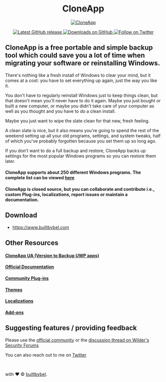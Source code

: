 <h1 align="center"> CloneApp </h1>

<p align="center">
<a href="https://github.com/builtbybel/CloneApp" target="_blank">
<img align="center" alt="CloneApp" src="https://github.com/builtbybel/CloneApp/raw/master/cloneapp.png"/>
</a>
</p>

<p align="center">
 
<a href="https://github.com/builtbybel/CloneApp/releases/latest" target="_blank">
 <img alt="Latest GitHub release" src="https://img.shields.io/github/release/builtbybel/cloneapp.svg" />
</a>
<a href="https://github.com/builtbybel/CloneApp/releases" target="_blank">
 <img alt="Downloads on GitHub" src="https://img.shields.io/github/downloads/builtbybel/CloneApp/total.svg?style=flat-square" />
</a>
<a href="https://twitter.com/builtbybel" target="_blank">
 <img alt="Follow on Twitter" src="https://img.shields.io/twitter/follow/builtbybel.svg?label=Follow" />
</a>

</p>

## CloneApp is a free portable and simple backup tool which could save you a lot of time when migrating your software or reinstalling Windows.

There's nothing like a fresh install of Windows to clear your mind, but it comes at a cost: you have to set everything up again, just the way you like it.

You don't have to regularly reinstall Windows just to keep things clean, but that doesn't mean you'll never have to do it again. Maybe you just bought or built a new computer, or maybe you didn't take care of your computer as well as you thought and you have to do a clean install.

Maybe you just want to wipe the slate clean for that new, fresh feeling.

A clean slate is nice, but it also means you're going to spend the rest of the weekend setting up all your old programs, settings, and system tweaks, half of which you've probably forgotten because you set them up so long ago.

If you don’t want to do a full backup and restore, CloneApp backs up settings for the most popular Windows programs so you can restore them later.


#### CloneApp supports about 250 different Windows programs. The complete list can be viewed [here](https://github.com/builtbybel/CloneApp/blob/master/docs/supported-apps.md)

#### CloneApp is closed source, but you can collaborate and contribute i.e., custom Plug-ins, localizations, report issues or maintain a documentation.

## Download 
* https://www.builtbybel.com

## Other Resources

#### [CloneApp UA (Version to Backup UWP apps)](https://github.com/builtbybel/CloneApp-UA)

#### [Official Documentation](https://github.com/builtbybel/CloneApp/blob/master/docs/manual.pdf)

#### [Community Plug-ins](https://github.com/builtbybel/CloneApp/tree/master/plugins)

#### [Themes](https://github.com/builtbybel/CloneApp/blob/master/themes/theme.md)

#### [Localizations](https://github.com/builtbybel/CloneApp/blob/master/localizations/localization.md)

#### [Add-ons](https://github.com/builtbybel/CloneApp/blob/master/addons/addons-s.md)

## Suggesting features / providing feedback
Please use the [official community](https://www.builtbybel.com/feedback) or the [discussion thread on Wilder's Security Forums](https://www.wilderssecurity.com/threads/cloneapp-backup-windows-program-settings.416236/)

You can also reach out to me on [Twitter](https://twitter.com/builtbybel)

<br>

with ❤︎ © [builtbybel](https://www.builtbybel.com "Good apps are as little apps as possible").
